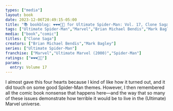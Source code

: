 ```yaml
---
types: ["media"]
layout: book
date: 2023-12-06T20:49:15-05:00
title: "📚 bookblog: ❤️❤️❤️🖤🖤 for Ultimate Spider-Man: Vol. 17, Clone Saga, by Brian Michael Bendis and Mark Bagley"
tags: ["Ultimate Spider-Man","Marvel","Brian Michael Bendis","Mark Bagley","comics"]
media: ["book","comic"]
titles: ["Clone Saga"]
creators: ["Brian Michael Bendis","Mark Bagley"]
series: ["Ultimate Spider-Man"]
franchise: ["Marvel","Ultimate Marvel (2000)","Spider-Man"]
ratings: ["❤️❤️❤️🖤🖤"]
params:
  entry: Volume 17
---
```


I almost gave this four hearts because I kind of like how it turned out, and it did touch on some good Spider-Man themes. However, I then remembered all the comic book nonsense that happens here—and the way that so many of these issues demonstrate how terrible it would be to live in the (Ultimate) Marvel universe.
